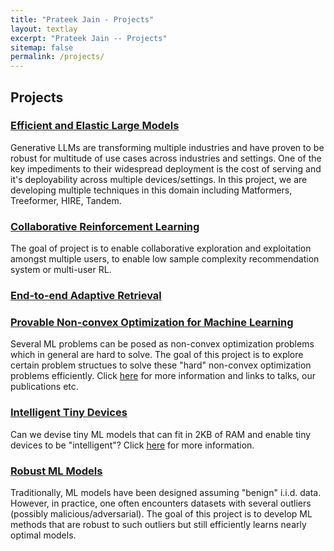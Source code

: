 ```yaml
---
title: "Prateek Jain - Projects"
layout: textlay
excerpt: "Prateek Jain -- Projects"
sitemap: false
permalink: /projects/
---
```


## Projects


### [Efficient and Elastic Large Models](/publications/slides/inference_efficient_llms.pdf)
Generative LLMs are transforming multiple industries and have proven to be robust for multitude of use cases across industries and settings. One of the key impediments to their widespread deployment is the cost of serving and it's deployability across multiple devices/settings. In this project, we are developing  multiple techniques in this domain including Matformers, Treeformer, HIRE, Tandem. 

### [Collaborative Reinforcement Learning](/publications/slides/CollabRL.pdf)
The goal of project is to enable collaborative exploration and exploitation amongst multiple users, to enable low sample complexity recommendation system or multi-user RL. 

### [End-to-end Adaptive Retrieval](/publications/slides/adaptiveretrieval.pdf)



### [Provable Non-convex Optimization for Machine Learning](https://www.microsoft.com/en-us/research/project/provable-non-convex-optimization-for-machine-learning-problems/)
Several ML problems can be posed as non-convex optimization problems which in general are hard to solve. The goal of this project is to explore certain problem structues to solve these "hard" non-convex optimization problems efficiently. Click [here](https://www.microsoft.com/en-us/research/project/provable-non-convex-optimization-for-machine-learning-problems/) for more information and links to talks, our publications etc. 

### [Intelligent Tiny Devices](https://www.microsoft.com/en-us/research/project/resource-efficient-ml-for-the-edge-and-endpoint-iot-devices/)
Can we devise tiny ML models that can fit in 2KB of RAM and enable tiny devices to be "intelligent"? Click  [here](https://www.microsoft.com/en-us/research/project/resource-efficient-ml-for-the-edge-and-endpoint-iot-devices/) for more information. 

### [Robust ML Models](https://www.microsoft.com/en-us/research/project/provable-non-convex-optimization-for-machine-learning-problems/)
Traditionally, ML models have been designed assuming "benign" i.i.d. data. However, in practice, one often encounters datasets with several outliers (possibly malicious/adversarial). The goal of this project is to develop ML methods that are robust to such outliers but still efficiently learns nearly optimal models. 

<br><br><br><br><br>
